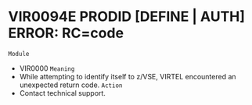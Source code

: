 # VIR0094E PRODID [DEFINE | AUTH] ERROR: RC=code
`Module`
- VIR0000
`Meaning`
- While attempting to identify itself to z/VSE, VIRTEL encountered an unexpected return code.
`Action`
- Contact technical support.
